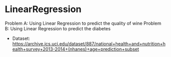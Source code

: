 # LinearRegression
Problem A: Using Linear Regression to predict the quality of wine
Problem B: Using Linear Regression to predict the diabetes
 - Dataset: https://archive.ics.uci.edu/dataset/887/national+health+and+nutrition+health+survey+2013-2014+(nhanes)+age+prediction+subset
